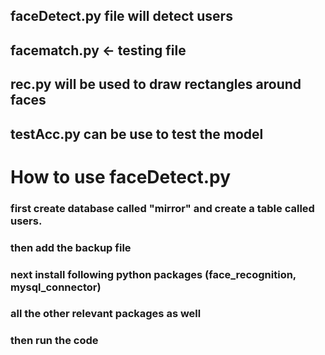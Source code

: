 ## faceDetect.py file will detect users

## facematch.py <- testing file

## rec.py will be used to draw rectangles around faces

## testAcc.py can be use to test the model

# How to use faceDetect.py

### first create database called "mirror" and create a table called users.
### then add the backup file
### next install following python packages (face_recognition, mysql_connector)
### all the other relevant packages as well
### then run the code